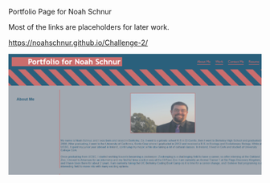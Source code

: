Portfolio Page for Noah Schnur

Most of the links are placeholders for later work.

https://noahschnur.github.io/Challenge-2/

![Alt text](./assets/images/portfolio.png?raw=true "Screenshot")